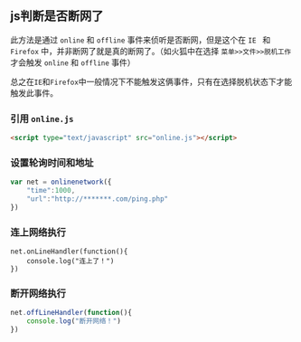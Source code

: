 ## js判断是否断网了

此方法是通过 `online` 和 `offline` 事件来侦听是否断网，但是这个在 `IE ` 和 `Firefox` 中，并非断网了就是真的断网了。（如火狐中在选择 `菜单>>文件>>脱机工作`才会触发 `online` 和 `offline` 事件）    

总之在`IE`和`Firefox`中一般情况下不能触发这俩事件，只有在选择脱机状态下才能触发此事件。

### 引用 `online.js`

```html
<script type="text/javascript" src="online.js"></script>
```

### 设置轮询时间和地址

```js
var net = onlinenetwork({
    "time":1000,
    "url":"http://*******.com/ping.php"
})
```

### 连上网络执行

```
net.onLineHandler(function(){
    console.log("连上了！")
})
```

### 断开网络执行

```js
net.offLineHandler(function(){
    console.log("断开网络！")
})
```

